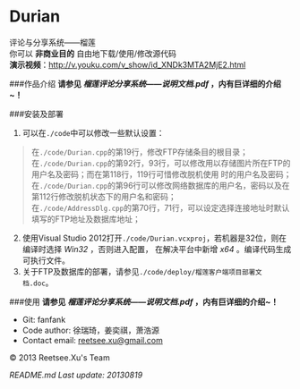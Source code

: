 Durian
======

评论与分享系统——榴莲  
你可以 __非商业目的__ 自由地下载/使用/修改源代码  
__演示视频__：http://v.youku.com/v_show/id_XNDk3MTA2MjE2.html  

###作品介绍
__请参见 *榴莲评论分享系统——说明文档.pdf* ，内有巨详细的介绍~！__  

###安装及部署
1. 可以在`./code`中可以修改一些默认设置：
> 在`./code/Durian.cpp`的第19行，修改FTP存储条目的根目录；  
> 在`./code/Durian.cpp`的第92行，93行，可以修改用以存储图片所在FTP的用户名及密码；而在第118行，119行可惜修改脱机使用
时的用户名及密码；  
> 在`./code/Durian.cpp`的第96行可以修改网络数据库的用户名，密码以及在第112行修改脱机状态下的用户名和密码；  
> 在`./code/AddressDlg.cpp`的第70行，71行，可以设定选择连接地址时默认填写的FTP地址及数据库地址；    
2. 使用Visual Studio 2012打开`./code/Durian.vcxproj`，若机器是32位，则在编译时选择 *Win32* ，否则进入配置，
在解决平台中新增 *x64* 。编译代码生成可执行文件。
3. 关于FTP及数据库的部署，请参见`./code/deploy/榴莲客户端项目部署文档.doc`。  

###使用
__请参见 *榴莲评论分享系统——说明文档.pdf* ，内有巨详细的介绍~！__  

+ Git: fanfank
+ Code author: 徐瑞琦，姜奕祺，萧浩源  
+ Contact email: reetsee.xu@gmail.com

<div class = "footer">
  &copy; 2013 Reetsee.Xu's Team
</div>

*README.md Last update: 20130819*
